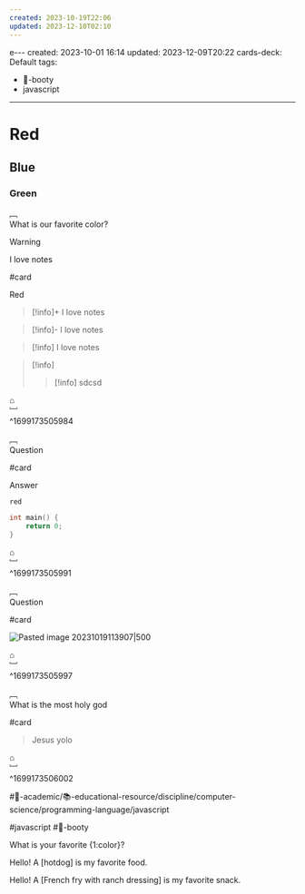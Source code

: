 ```yaml
---
created: 2023-10-19T22:06
updated: 2023-12-10T02:10
---
```

e---
created: 2023-10-01 16:14
updated: 2023-12-09T20:22
cards-deck: Default
tags:
  - 🍑-booty
  - javascript
---

# Red

## Blue

### Green

﹇<br>
What is our favorite color?

> [!warning]
> I love notes

#card 

Red

> [!info]+
> I love notes

> [!info]-
> I love notes

> [!info]
> I love notes

> [!info]
> >[!info]
> >sdcsd
>

⌂
<br>﹈<br>^1699173505984


﹇<br>
Question

#card 

Answer

`red`

```cpp
int main() {
	return 0;
}
```

⌂
<br>﹈<br>^1699173505991


﹇<br>
Question 

#card 

![Pasted image 20231019113907|500](the-vault/assets/images/physics-img.png)

⌂
<br>﹈<br>^1699173505997


﹇<br>
What is the most holy god

#card 

> Jesus yolo

⌂
<br>﹈<br>^1699173506002

#🔴-academic/📚-educational-resource/discipline/computer-science/programming-language/javascript

#javascript #🍑-booty

What is your favorite {1:color}?

Hello! A [hotdog] is my favorite food.

Hello! A [French fry with ranch dressing] is my favorite snack.
